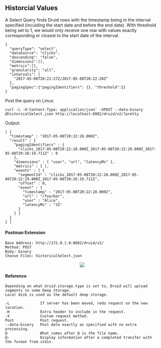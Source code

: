 ## Historcial Values

A Select Query finds Druid rows with the timestamp being in the interval specified (inculding the start date and before the end date). With threshold being set to 1, we would only receive one row with values exactly corresponding or closest to the start date of the interval.

```
{
  "queryType": "select",
  "dataSource": "clicks",
  "descending": "false",
  "dimensions":[],
  "metrics":[],
  "granularity": "all",
  "intervals": [
    "2017-05-08T20:22:27Z/2017-05-08T20:22:28Z"
  ],
  "pagingSpec":{"pagingIdentifiers": {}, "threshold":1}
}
```

Post the query on Linux:
```
curl -L -H'Content-Type: application/json' -XPOST --data-binary @historicalSelect.json http://localhost:8082/druid/v2/?pretty
```

Output:
```
[ {
  "timestamp" : "2017-05-08T20:22:28.000Z",
  "result" : {
    "pagingIdentifiers" : {
      "clicks_2017-05-08T20:22:28.000Z_2017-05-08T20:22:29.000Z_2017-05-08T20:26:19.711Z" : 0
    },
    "dimensions" : [ "user", "url", "latencyMs" ],
    "metrics" : [ ],
    "events" : [ {
      "segmentId" : "clicks_2017-05-08T20:22:28.000Z_2017-05-08T20:22:29.000Z_2017-05-08T20:26:19.711Z",
      "offset" : 0,
      "event" : {
        "timestamp" : "2017-05-08T20:22:28.000Z",
        "url" : "/foo/bar",
        "user" : "Alice",
        "latencyMs" : "32"
      }
    } ]
  }
} ]
```

#### Postman Extension

```
Base Address: http://172.0.1.8:8082/druid/v2/
Method: POST
Body: binary
Choose Files: historicalSelect.json

```

<div align="center"><img src="https://github.com/minoobeyzavi/Visual-KPI/blob/master/Images/postman-streamingData.png"></img></div>

#### Reference
```
Depending on what druid.storage.type is set to, Druid will upload segments to some Deep Storage.
Local disk is used as the default deep storage.

-L              If server has been moved, redo request on the new location.
-H              Extra header to include in the request.
-X              Custom request method.
Post            Post request.
--data-binary   Post data exactly as specified with no extra processing.
@               What comes after @ is the file name.
@-              Display information after a completed transfer with the format from stdin.
```
